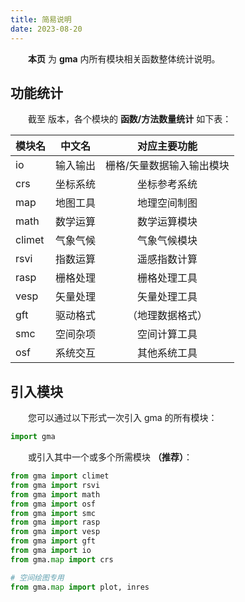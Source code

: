```yaml
---
title: 简易说明
date: 2023-08-20
---
```


**&emsp;&emsp;本页** 为 **gma** 内所有模块相关函数整体统计说明。

## 功能统计

&emsp;&emsp;截至 <Badge text="2.0.0" vertical='middle'/>  版本，各个模块的 **函数/方法数量统计** 如下表：

|  模块名  | 中文名 | 对应主要功能 |  
| :------- | :----: | :--: |
|io|输入输出|栅格/矢量数据输入输出模块|
|crs|坐标系统|坐标参考系统|
|map|地图工具|地理空间制图|
|math|数学运算|数学运算模块|
|climet|气象气候|气象气候模块|
|rsvi|指数运算|遥感指数计算|
|rasp|栅格处理|栅格处理工具|
|vesp|矢量处理|矢量处理工具|
|gft|驱动格式|（地理数据格式）|
|smc|空间杂项|空间计算工具|
|osf|系统交互|其他系统工具|

## 引入模块

&emsp;&emsp;您可以通过以下形式一次引入 gma 的所有模块：

```python
import gma
```

&emsp;&emsp;或引入其中一个或多个所需模块 **（推荐）**：

```python
from gma import climet
from gma import rsvi
from gma import math
from gma import osf
from gma import smc
from gma import rasp
from gma import vesp
from gma import gft
from gma import io
from gma.map import crs

# 空间绘图专用
from gma.map import plot, inres
```


